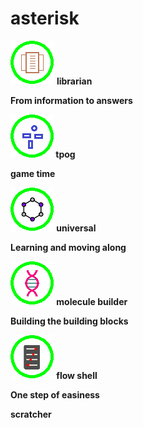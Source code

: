 # asterisk

<img src= "/img/kb_icon.png"/> <b> librarian <b/> <br>
<p>From information to answers</p>

<img src= "/img/avid_icon.png"/> <b> tpog <b/> <br>
<p>game time</p>

<img src= "/img/a4u_icon.png"/> <b> universal <b/> <br>
<p>Learning and moving along </p>

<img src= "/img/mba_ico2.png"/> <b> molecule builder <b/> <br>
<p>Building the building blocks </p>

<img src= "/img/gpa_icon.png"/> <b> flow shell <b/> <br>
<p>One step of easiness </p>


<b>scratcher</b>


